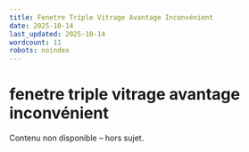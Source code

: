 ```yaml
---
title: Fenetre Triple Vitrage Avantage Inconvénient
date: 2025-10-14
last_updated: 2025-10-14
wordcount: 11
robots: noindex
---
```


# fenetre triple vitrage avantage inconvénient

Contenu non disponible – hors sujet.